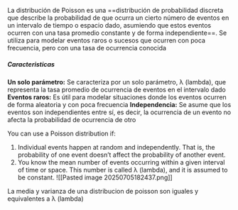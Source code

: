 La distribución de Poisson es una ==distribución de probabilidad discreta que describe la probabilidad de que ocurra un cierto número de eventos en un intervalo de tiempo o espacio dado, asumiendo que estos eventos ocurren con una tasa promedio constante y de forma independiente==. Se utiliza para modelar eventos raros o sucesos que ocurren con poca frecuencia, pero con una tasa de ocurrencia conocida
##### Caracteristicas
**Un solo parámetro:**
Se caracteriza por un solo parámetro, λ (lambda), que representa la tasa promedio de ocurrencia de eventos en el intervalo dado
**Eventos raros:**
Es útil para modelar situaciones donde los eventos ocurren de forma aleatoria y con poca frecuencia
**Independencia:**
Se asume que los eventos son independientes entre sí, es decir, la ocurrencia de un evento no afecta la probabilidad de ocurrencia de otro

You can use a Poisson distribution if:
1. Individual events happen at random and independently. That is, the probability of one event doesn’t affect the probability of another event.
2. You know the mean number of events occurring within a given interval of time or space. This number is called λ (lambda), and it is assumed to be constant.
![[Pasted image 20250705182437.png]]

La media y varianza de una distribucion de poisson son iguales y equivalentes a  λ (lambda)
